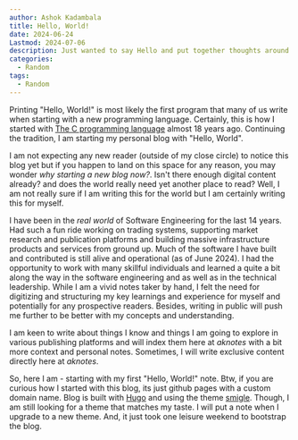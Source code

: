 ```yaml
---
author: Ashok Kadambala
title: Hello, World!
date: 2024-06-24
Lastmod: 2024-07-06
description: Just wanted to say Hello and put together thoughts around why I am starting a new blog.
categories:
  - Random
tags:
  - Random
---
```


Printing "Hello, World!" is most likely the first program that many of us write when starting with a new programming language. Certainly, this is how I started with [The C programming language](https://web.archive.org/web/20170221011231/https://www.learnbix.com/cprogramming/learn-c) almost 18 years ago. Continuing the tradition, I am starting my personal blog with "Hello, World".

I am not expecting any new reader (outside of my close circle) to notice this blog yet but if you happen to land on this space for any reason, you may wonder *why starting a new blog now?*. Isn't there enough digital content already? and does the world really need yet another place to read?  Well, I am not really sure if I am writing this for the world but I am certainly writing this for myself. 

I have been in the *real world* of Software Engineering for the last 14 years. Had such a fun ride working on trading systems, supporting market research and publication platforms and building massive infrastructure products and services from ground up. Much of the software I have built and contributed is still alive and operational (as of June 2024). I had the opportunity to work with many skillful individuals and learned a quite a bit along the way in the software engineering and as well as in the technical leadership. While I am a vivid notes taker by hand, I felt the need for digitizing and structuring my key learnings and experience for myself and potentially for any prospective readers. Besides, writing in public will push me further to be better with my concepts and understanding. 

I am keen to write about things I know and things I am going to explore in various publishing platforms and will index them here at *aknotes* with a bit more context and personal notes. Sometimes, I will write exclusive content directly here at *aknotes*.

So, here I am - starting with my first "Hello, World!" note. Btw, if you are curious how I started with this blog, its just github pages with a custom domain name. Blog is built with [Hugo](https://gohugo.io/) and using the theme [smigle](https://gitlab.com/ian-s-mcb/smigle-hugo-theme). Though, I am still looking for a theme that matches my taste. I will put a note when I upgrade to a new theme. And, it just took one leisure weekend to bootstrap the blog.